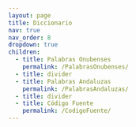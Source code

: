 ```yaml
---
layout: page
title: Diccionario
nav: true
nav_order: 8
dropdown: true
children:
  - title: Palabras Onubenses
    permalink: /PalabrasOnubenses/
  - title: divider
  - title: Palabras Andaluzas
    permalink: /PalabrasAndaluzas/
  - title: divider
  - title: Código Fuente
    permalink: /CodigoFuente/
---
```

